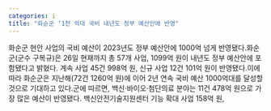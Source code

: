 ```yaml
---
categories: i
title: "화순군 ‘1천 억대 국비 내년도 정부 예산안에 반영"
---
```

화순군 현안 사업의 국비 예산이 2023년도 정부 예산안에 1000억 넘게 반영됐다.화순군(군수 구복규)은 26일 현재까지 총 57개 사업, 1099억 원이 내년도 정부 예산안에 포함됐다고 밝혔다. 계속 사업 45건 998억 원, 신규 사업 12건 101억 원이 반영됐다.이에 따라 화순군은 지난해(72건 1260억 원)에 이어 2년 연속 국비 예산 1000억대를 달성할 것으로 기대하고 있다.군에 따르면, 백신·바이오·첨단의료 분야는 11건 478억 원으로 가장 많은 예산이 반영됐다. 백신안전기술지원센터 기능 확대 사업 158억 원,